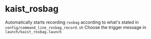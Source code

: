 # kaist_rosbag

Automatically starts recording `rosbag` according to what's stated in `config/command_line_rosbag_record.sh`
Choose the trigger message in `launch/kaist_rosbag.launch`
